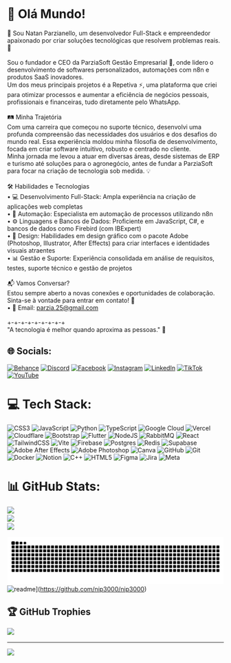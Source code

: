 # 💫 Olá Mundo!
👋 Sou Natan Parzianello, um desenvolvedor Full-Stack e empreendedor apaixonado por criar soluções tecnológicas que resolvem problemas reais. 🚀<br><br>Sou o fundador e CEO da ParziaSoft Gestão Empresarial 🏢, onde lidero o desenvolvimento de softwares personalizados, automações com n8n e produtos SaaS inovadores.<br>Um dos meus principais projetos é a Repetiva ⚡, uma plataforma que criei para otimizar processos e aumentar a eficiência de negócios pessoais, profissionais e financeiras, tudo diretamente pelo WhatsApp.<br><br>🛤️ Minha Trajetória<br>Com uma carreira que começou no suporte técnico, desenvolvi uma profunda compreensão das necessidades dos usuários e dos desafios do mundo real. Essa experiência moldou minha filosofia de desenvolvimento, focada em criar software intuitivo, robusto e centrado no cliente.<br>Minha jornada me levou a atuar em diversas áreas, desde sistemas de ERP e turismo até soluções para o agronegócio, antes de fundar a ParziaSoft para focar na criação de tecnologia sob medida. 💡<br><br>🛠️ Habilidades e Tecnologias<br>• 💻 Desenvolvimento Full-Stack: Ampla experiência na criação de aplicações web completas<br>• 🤖 Automação: Especialista em automação de processos utilizando n8n<br>• ⚙️ Linguagens e Bancos de Dados: Proficiente em JavaScript, C#, e bancos de dados como Firebird (com IBExpert)<br>• 🎨 Design: Habilidades em design gráfico com o pacote Adobe (Photoshop, Illustrator, After Effects) para criar interfaces e identidades visuais atraentes<br>• 📊 Gestão e Suporte: Experiência consolidada em análise de requisitos, testes, suporte técnico e gestão de projetos<br><br>📬 Vamos Conversar?<br>Estou sempre aberto a novas conexões e oportunidades de colaboração. <br>Sinta-se à vontade para entrar em contato! 🤝<br>• 📧 Email: parzia.25@gmail.com<br><br>+-+-+-+-+-+-+-+-+<br>"A tecnologia é melhor quando aproxima as pessoas." 🌟


## 🌐 Socials:
[![Behance](https://img.shields.io/badge/Behance-1769ff?logo=behance&logoColor=white)](https://behance.net/https://www.behance.net/nataniparzian) [![Discord](https://img.shields.io/badge/Discord-%237289DA.svg?logo=discord&logoColor=white)](https://discord.gg/https://discord.gg/h6Zmzu4dvU) [![Facebook](https://img.shields.io/badge/Facebook-%231877F2.svg?logo=Facebook&logoColor=white)](https://facebook.com/https://www.facebook.com/natantttt) [![Instagram](https://img.shields.io/badge/Instagram-%23E4405F.svg?logo=Instagram&logoColor=white)](https://instagram.com/https://www.instagram.com/nparzianello/) [![LinkedIn](https://img.shields.io/badge/LinkedIn-%230077B5.svg?logo=linkedin&logoColor=white)](https://linkedin.com/in/https://www.linkedin.com/in/natan-inacio-parzianello-8b2b54136/) [![TikTok](https://img.shields.io/badge/TikTok-%23000000.svg?logo=TikTok&logoColor=white)](https://tiktok.com/@https://www.tiktok.com/@natan_parzianello) [![YouTube](https://img.shields.io/badge/YouTube-%23FF0000.svg?logo=YouTube&logoColor=white)](https://youtube.com/@https://www.youtube.com/@nparzianello) 

# 💻 Tech Stack:
![CSS3](https://img.shields.io/badge/css3-%231572B6.svg?style=for-the-badge&logo=css3&logoColor=white) ![JavaScript](https://img.shields.io/badge/javascript-%23323330.svg?style=for-the-badge&logo=javascript&logoColor=%23F7DF1E) ![Python](https://img.shields.io/badge/python-3670A0?style=for-the-badge&logo=python&logoColor=ffdd54) ![TypeScript](https://img.shields.io/badge/typescript-%23007ACC.svg?style=for-the-badge&logo=typescript&logoColor=white) ![Google Cloud](https://img.shields.io/badge/GoogleCloud-%234285F4.svg?style=for-the-badge&logo=google-cloud&logoColor=white) ![Vercel](https://img.shields.io/badge/vercel-%23000000.svg?style=for-the-badge&logo=vercel&logoColor=white) ![Cloudflare](https://img.shields.io/badge/Cloudflare-F38020?style=for-the-badge&logo=Cloudflare&logoColor=white) ![Bootstrap](https://img.shields.io/badge/bootstrap-%238511FA.svg?style=for-the-badge&logo=bootstrap&logoColor=white) ![Flutter](https://img.shields.io/badge/Flutter-%2302569B.svg?style=for-the-badge&logo=Flutter&logoColor=white) ![NodeJS](https://img.shields.io/badge/node.js-6DA55F?style=for-the-badge&logo=node.js&logoColor=white) ![RabbitMQ](https://img.shields.io/badge/rabbitmq-FF6600?style=for-the-badge&logo=rabbitmq&logoColor=white) ![React](https://img.shields.io/badge/react-%2320232a.svg?style=for-the-badge&logo=react&logoColor=%2361DAFB) ![TailwindCSS](https://img.shields.io/badge/tailwindcss-%2338B2AC.svg?style=for-the-badge&logo=tailwind-css&logoColor=white) ![Vite](https://img.shields.io/badge/vite-%23646CFF.svg?style=for-the-badge&logo=vite&logoColor=white) ![Firebase](https://img.shields.io/badge/firebase-a08021?style=for-the-badge&logo=firebase&logoColor=ffcd34) ![Postgres](https://img.shields.io/badge/postgres-%23316192.svg?style=for-the-badge&logo=postgresql&logoColor=white) ![Redis](https://img.shields.io/badge/redis-%23DD0031.svg?style=for-the-badge&logo=redis&logoColor=white) ![Supabase](https://img.shields.io/badge/Supabase-3ECF8E?style=for-the-badge&logo=supabase&logoColor=white) ![Adobe After Effects](https://img.shields.io/badge/Adobe%20After%20Effects-9999FF.svg?style=for-the-badge&logo=Adobe%20After%20Effects&logoColor=white) ![Adobe Photoshop](https://img.shields.io/badge/adobe%20photoshop-%2331A8FF.svg?style=for-the-badge&logo=adobe%20photoshop&logoColor=white) ![Canva](https://img.shields.io/badge/Canva-%2300C4CC.svg?style=for-the-badge&logo=Canva&logoColor=white) ![GitHub](https://img.shields.io/badge/github-%23121011.svg?style=for-the-badge&logo=github&logoColor=white) ![Git](https://img.shields.io/badge/git-%23F05033.svg?style=for-the-badge&logo=git&logoColor=white) ![Docker](https://img.shields.io/badge/docker-%230db7ed.svg?style=for-the-badge&logo=docker&logoColor=white) ![Notion](https://img.shields.io/badge/Notion-%23000000.svg?style=for-the-badge&logo=notion&logoColor=white) ![C++](https://img.shields.io/badge/c++-%2300599C.svg?style=for-the-badge&logo=c%2B%2B&logoColor=white) ![HTML5](https://img.shields.io/badge/html5-%23E34F26.svg?style=for-the-badge&logo=html5&logoColor=white) ![Figma](https://img.shields.io/badge/figma-%23F24E1E.svg?style=for-the-badge&logo=figma&logoColor=white) ![Jira](https://img.shields.io/badge/jira-%230A0FFF.svg?style=for-the-badge&logo=jira&logoColor=white) ![Meta](https://img.shields.io/badge/Meta-%230467DF.svg?style=for-the-badge&logo=Meta&logoColor=white)
# 📊 GitHub Stats:
![](https://github-readme-stats.vercel.app/api?username=nip3000&theme=dark&hide_border=false&include_all_commits=false&count_private=false)<br/>
![](https://nirzak-streak-stats.vercel.app/?user=nip3000&theme=dark&hide_border=false)<br/>
![](https://github-readme-stats.vercel.app/api/top-langs/?username=nip3000&theme=dark&hide_border=false&include_all_commits=false&count_private=false&layout=compact)

![snake gif](https://github.com/nip3000/nip3000/blob/output/github-contribution-grid-snake.svg)
![readme](https://github-readme-stats.vercel.app/api/pin/?username=nip3000&repo=nip3000&theme=react)](https://github.com/nip3000/nip3000)

## 🏆 GitHub Trophies
![](https://github-profile-trophy.vercel.app/?username=nip3000&theme=radical&no-frame=false&no-bg=false&margin-w=4)

---
[![](https://visitcount.itsvg.in/api?id=nip3000&icon=0&color=0)](https://visitcount.itsvg.in)

<!-- Proudly created with GPRM ( https://gprm.itsvg.in ) -->
